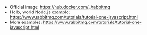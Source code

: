 - Official image: https://hub.docker.com/_/rabbitmq
- Hello, world Node.js example: https://www.rabbitmq.com/tutorials/tutorial-one-javascript.html
- More examples: https://www.rabbitmq.com/tutorials/tutorial-one-javascript.html

